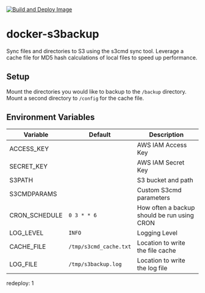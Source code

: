 [![Build and Deploy Image](https://github.com/tkhom3/docker-s3backup/actions/workflows/build-and-deploy.yml/badge.svg)](https://github.com/tkhom3/docker-s3backup/actions/workflows/build-and-deploy.yml)

# docker-s3backup

Sync files and directories to S3 using the s3cmd sync tool. Leverage a cache file for MD5 hash calculations of local files to speed up performance.

## Setup

Mount the directories you would like to backup to the `/backup` directory.
Mount a second directory to `/config` for the cache file.

## Environment Variables

| **Variable**  | **Default**            | **Description**                             |
|---------------|------------------------|---------------------------------------------|
| ACCESS_KEY    |                        | AWS IAM Access Key                          |
| SECRET_KEY    |                        | AWS IAM Secret Key                          |
| S3PATH        |                        | S3 bucket and path                          |
| S3CMDPARAMS   |                        | Custom S3cmd parameters                     |
| CRON_SCHEDULE | `0 3 * * 6`            | How often a backup should be run using CRON |
| LOG_LEVEL     | `INFO`                 | Logging Level                               |
| CACHE_FILE    | `/tmp/s3cmd_cache.txt` | Location to write the file cache            |
| LOG_FILE      | `/tmp/s3backup.log`    | Location to write the log file              |

redeploy: 1
